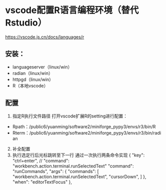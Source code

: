 # vscode配置R语言编程环境（替代Rstudio）
https://vscode.js.cn/docs/languages/r
## 安装：
- languageserver（linux/win）
- radian（linux/win）
- httpgd（linux/win）
- R（本地vscode）

## 配置
1. 指定R执行文件路径
打开vscode扩展R的setting进行配置：
- Rpath：/public6/yuanming/software2/miniforge_pypy3/envs/r3/bin/R
- Rterm：/public6/yuanming/software2/miniforge_pypy3/envs/r3/bin/radian
2. 补全配置
3. 执行选定行后光标跳转至下一行
  通过一次执行两条命令实现
      {
        "key": "ctrl+enter",
        // "command": "workbench.action.terminal.runSelectedText"
        "command": "runCommands",
        "args": {
            "commands": [
                "workbench.action.terminal.runSelectedText",
                "cursorDown",
            ]
        },
        "when": "editorTextFocus"
    },
